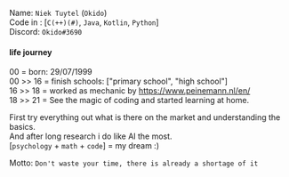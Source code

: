 Name: `Niek Tuytel` (`Okido`)  
Code in : [`C(++)(#)`, `Java`, `Kotlin`, `Python`]  
Discord: `Okido#3690`  

#### life journey
00        = born: 29/07/1999  
00 >> 16  = finish schools: ["primary school", "high school"]  
16 >> 18  = worked as mechanic by https://www.peinemann.nl/en/   
18 >> 21 =  See the magic of coding and started learning at home.    

First try everything out what is there on the market and understanding the basics.  
And after long research i do like AI the most.   
[`psychology` + `math` + `code`] = my dream :)

Motto: `Don't waste your time, there is already a shortage of it`  

